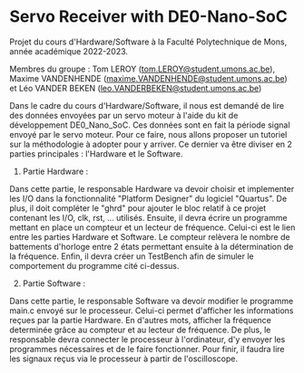 # Servo Receiver with DE0-Nano-SoC
Projet du cours d'Hardware/Software à la Faculté Polytechnique de Mons, année académique 2022-2023. 

Membres du groupe : Tom LEROY (tom.LEROY@student.umons.ac.be), Maxime VANDENHENDE (maxime.VANDENHENDE@student.umons.ac.be) et Léo VANDER BEKEN (leo.VANDERBEKEN@student.umons.ac.be)

Dans le cadre du cours d'Hardware/Software, il nous est demandé de lire des données envoyées par un servo moteur à l'aide du kit de développement DE0_Nano_SoC. Ces données sont en fait la période signal envoyé par le servo moteur. Pour ce faire, nous allons proposer un tutoriel sur la méthodologie à adopter pour y arriver. 
Ce dernier va être diviser en 2 parties principales : l'Hardware et le Software. 

1) Partie Hardware :

Dans cette partie, le responsable Hardware va devoir choisir et implementer les I/O dans la fonctionnalité "Platform Designer" du logiciel "Quartus". De plus, il doit compléter le "ghrd" pour ajouter le bloc relatif à ce projet contenant les I/O, clk, rst, ... utilisés. Ensuite, il devra écrire un programme mettant en place un compteur et un lecteur de fréquence. Celui-ci est le lien entre les parties Hardware et Software. Le compteur relèvera le nombre de battements d'horloge entre 2 états permettant ensuite à la détermination de la fréquence. Enfin, il devra créer un TestBench afin de simuler le comportement du programme cité ci-dessus. 

2) Partie Software : 

Dans cette partie, le responsable Software va devoir modifier le programme main.c envoyé sur le processeur. Celui-ci permet d'afficher les informations reçues par la partie Hardware. En d'autres mots, afficher la fréquence determinée grâce au compteur et au lecteur de fréquence. De plus, le responsable devra connecter le processeur à l'ordinateur, d'y envoyer les programmes nécessaires et de le faire fonctionner. Pour finir, il faudra lire les signaux reçus via le processeur à partir de l'oscilloscope. 



 
